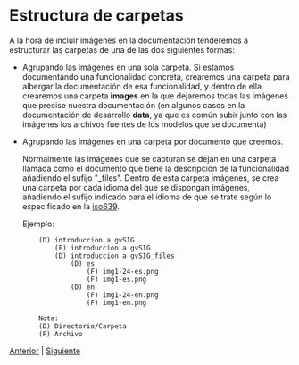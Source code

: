 # Estructura de carpetas

[iso639]: https://es.wikipedia.org/wiki/ISO_639-1


A la hora de incluir imágenes en la documentación tenderemos a estructurar las carpetas
de una de las dos siguientes formas:

* Agrupando las imágenes en una sola carpeta. Si estamos documentando una funcionalidad
  concreta, crearemos una carpeta para albergar la documentación de esa funcionalidad,
  y dentro de ella crearemos una carpeta **images** en la que dejaremos todas las
  imágenes que precise nuestra documentación (en algunos casos en la documentación
  de desarrollo **data**, ya que es común subir junto con las imágenes los archivos 
  fuentes de los modelos que se documenta) 


* Agrupando las imágenes en una carpeta por documento que creemos. 

  Normalmente las imágenes que se capturan se dejan en una carpeta 
  llamada como el documento que tiene la descripción de la funcionalidad 
  añadiendo el sufijo "_files". Dentro de esta carpeta imágenes, se crea 
  una carpeta por cada idioma del que se dispongan imágenes, añadiendo 
  el sufijo indicado para el idioma de que se trate según lo especificado 
  en la [iso639][iso639].

  Ejemplo:

  ~~~
      (D) introduccion a gvSIG
          (F) introduccion a gvSIG
          (D) introduccion a gvSIG_files
              (D) es
                  (F) img1-24-es.png 
                  (F) img1-es.png 
              (D) en
                  (F) img1-24-en.png 
                  (F) img1-en.png 
      
      Nota: 
      (D) Directorio/Carpeta
      (F) Archivo
  ~~~


[Anterior](introduccion.md) | [Siguiente](nombrado.md)
